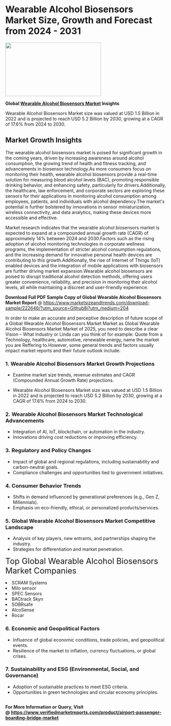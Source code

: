 <H1>Wearable Alcohol Biosensors Market Size, Growth and Forecast from 2024 - 2031</H1><img class="aligncenter size-medium wp-image-584254" src="https://thirdeyenews.in/wp-content/uploads/2024/09/Global-Market-Research-300x168.jpeg" alt="" width="300" height="168" /><p><strong>Global&nbsp;<a href="https://www.marketsizeandtrends.com/download-sample/222646/?utm_source=Github8j?utm_medium=204">Wearable Alcohol Biosensors Market</a> Insights</strong></p><p>Wearable Alcohol Biosensors Market size was valued at USD 1.5 Billion in 2022 and is projected to reach USD 5.2 Billion by 2030, growing at a CAGR of 17.6% from 2024 to 2030.</p><p><h2>Market Growth Insights</h2> <p>The wearable alcohol biosensors market is poised for significant growth in the coming years, driven by increasing awareness around alcohol consumption, the growing trend of health and fitness tracking, and advancements in biosensor technology.As more consumers focus on monitoring their health, wearable alcohol biosensors provide a real-time solution for measuring blood alcohol levels (BAC), promoting responsible drinking behavior, and enhancing safety, particularly for drivers.Additionally, the healthcare, law enforcement, and corporate sectors are exploring these sensors for their applications in monitoring alcohol consumption among employees, patients, and individuals with alcohol dependency.The market's potential is further bolstered by innovations in sensor miniaturization, wireless connectivity, and data analytics, making these devices more accessible and effective.</p> <p>Market research indicates that the wearable alcohol biosensors market is expected to expand at a compounded annual growth rate (CAGR) of approximately 14% between 2024 and 2030.Factors such as the rising adoption of alcohol monitoring technologies in corporate wellness programs, the implementation of stricter alcohol consumption regulations, and the increasing demand for innovative personal health devices are contributing to this growth.Additionally, the rise of Internet of Things (IoT) enabled devices and the integration of mobile applications with biosensors are further driving market expansion.Wearable alcohol biosensors are poised to disrupt traditional alcohol detection methods, offering users greater convenience, reliability, and precision in monitoring their alcohol levels, all while maintaining a discreet and user-friendly experience.</p> <p><span class=""><strong>Download Full PDF Sample Copy of Global Wearable Alcohol Biosensors Market Report</strong> @ <a href="https://www.marketsizeandtrends.com/download-sample/222646/?utm_source=Github8j?utm_medium=204" target="_blank">https://www.marketsizeandtrends.com/download-sample/222646/?utm_source=Github8j?utm_medium=204</a></span></p><p>In order to make an accurate and perceptive description of future scope of a Global&nbsp;Wearable Alcohol Biosensors Market Market as Global&nbsp;Wearable Alcohol Biosensors Market Market of 2025, you need to describe a clear Vision &ndash; What Industry or Linda can you think of for example: Quote from a Technology, healthcare, automotive, renewable energy, name the market you are Reffering to.However, some general trends and factors usually impact market reports and their future outlook include:</p><h3>1.&nbsp;<strong>Wearable Alcohol Biosensors Market Growth Projections</strong></h3><ul><li>Examine market size trends, revenue estimates and CAGR (Compounded Annual Growth Rate) projections.</li><li><p>Wearable Alcohol Biosensors Market size was valued at USD 1.5 Billion in 2022 and is projected to reach USD 5.2 Billion by 2030, growing at a CAGR of 17.6% from 2024 to 2030.</p></li></ul><h3>2.&nbsp;<strong>Wearable Alcohol Biosensors Market Technological Advancements</strong></h3><ul><li>Integration of AI, IoT, blockchain, or automation in the industry.</li><li>Innovations driving cost reductions or improving efficiency.</li></ul><h3>3.&nbsp;<strong>Regulatory and Policy Changes</strong></h3><ul><li>Impact of global and regional regulations, including sustainability and carbon-neutral goals.</li><li>Compliance challenges and opportunities tied to government initiatives.</li></ul><h3>4.&nbsp;<strong>Consumer Behavior Trends</strong></h3><ul><li>Shifts in demand influenced by generational preferences (e.g., Gen Z, Millennials).</li><li>Emphasis on eco-friendly, ethical, or personalized products/services.</li></ul><h3>5.&nbsp;<strong>Global Wearable Alcohol Biosensors Market Competitive Landscape</strong></h3><ul><li>Analysis of key players, new entrants, and partnerships shaping the industry.</li><li>Strategies for differentiation and market penetration.</li></ul><p data-pm-slice="1 1 []"><span style="color: inherit; font-family: inherit; font-size: 25px;">Top Global Wearable Alcohol Biosensors Market Companies</span></p><div class="" data-test-id=""><p><li>SCRAM Systems</li><li> Milo sensor</li><li> SPEC Sensors</li><li> BACtrack Skyn</li><li> SOBRsafe</li><li> AlcoSense</li><li> Rocar</li></p></div><h3>6.&nbsp;<strong>Economic and Geopolitical Factors</strong></h3><ul><li>Influence of global economic conditions, trade policies, and geopolitical events.</li><li>Resilience of the market to inflation, currency fluctuations, or global crises.</li></ul><h3>7.&nbsp;<strong>Sustainability and ESG (Environmental, Social, and Governance)</strong></h3><ul><li>Adoption of sustainable practices to meet ESG criteria.</li><li>Opportunities in green technologies and circular economy principles.</li></ul><h2><strong style="font-size: 14px;">For More Information or Query, Visit @&nbsp;</strong><a style="background-color: #ffffff; font-size: 14px;" href="https://www.marketsizeandtrends.com/report/wearable-alcohol-biosensors-market/" target="_blank">https://www.verifiedmarketreports.com/product/airport-passenger-boarding-bridge-market</a></h2>
